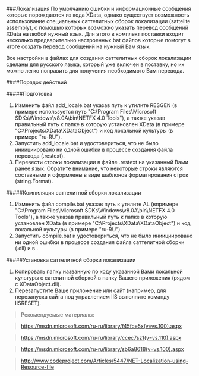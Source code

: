 ###Локализация
По умолчанию ошибки и информационные сообщения которые порождаются из кода XData, однако существует возможность использование специальных саттелитных сборок локализации (sattelite assembly), с помощью которых возможно указать перевод сообщений XData на любой нужный язык. Для этого в комплект поставки входит несколько предварительно настроенных bat файлов которые помогут в итоге создать перевод сообщений на нужный Вам язык.

Все настройки в файлах для создания саттелитных сборок локализации сделаны для русского языка, который уже включен в поставку, но их можно легко поправить для получения необходимого Вам перевода.

####Порядок действий

#####Подготовка
1. Изменить файл add_locale.bat указав путь к утилите RESGEN (в примере используется путь "C:\Program Files\Microsoft SDKs\Windows\v8.0A\bin\NETFX 4.0 Tools\"), а также указав правильный путь к папке в которую установлен XData (в примере "C:\Projects\XData\XDataObject\") и код локальной культуры (в примере "ru-RU").
2. Запустить add_locale.bat и удостовериться, что не было иниициировано ни одной ошибки в процессе создания файла перевода (.restext).
3. Перевести строки локализации в файле .restext на указанный Вами ранее язык. Обратите внимание, что некоторые строки являются составными и оформлены в виде шаблонов форматирования строк (string.Format).

#####Компиляция саттелитной сборки локализации 
1. Изменить файл compile.bat указав путь к утилите AL (впримере "C:\Program Files\Microsoft SDKs\Windows\v8.0A\bin\NETFX 4.0 Tools\"), а также указав правильный путь к папке в которую установлен XData (в примере "C:\Projects\XData\XDataObject\") и код локальной культуры (в примере "ru-RU").
2. Запустить compile.bat и удостовериться, что не было иниициировано ни одной ошибки в процессе создания файла саттелитной сборки (.dll) и в .

#####Установка саттелитной сборки локализации
1. Копировать папку названную по коду указанной Вами локальной культуры с сателитной сборкой в папку Вашего приложения (рядом с XDataObject.dll).
2. Перезапустите Ваше приложение или сайт (например, для перезапуска сайта под управлением IIS выполните команду IISRESET).

>Рекомендуемые материалы:

>https://msdn.microsoft.com/ru-ru/library/f45fce5x(v=vs.100).aspx

>https://msdn.microsoft.com/ru-ru/library/ccec7sz1(v=vs.110).aspx

>https://msdn.microsoft.com/ru-ru/library/sb6a8618(v=vs.100).aspx

>http://www.codeproject.com/Articles/5447/NET-Localization-using-Resource-file
